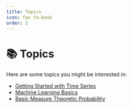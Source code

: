 ```yaml
---
title: Topics
icon: fas fa-book
order: 2
---
```


# 📚 Topics

Here are some topics you might be interested in:

- [Getting Started with Time Series](/topics/time-series/)
- [Machine Learning Basics](/topics/machine-learning/)
- [Basic Measure Theoretic Probability](/topics/probability/)

